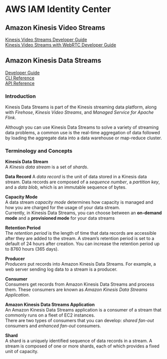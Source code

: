 # AWS IAM Identity Center
## Amazon Kinesis Video Streams
[Kinesis Video Streams Developer Guide](https://docs.aws.amazon.com/kinesisvideostreams/latest/dg/what-is-kinesis-video.html)  
[Kinesis Video Streams with WebRTC Developer Guide](https://docs.aws.amazon.com/kinesisvideostreams-webrtc-dg/latest/devguide/what-is-kvswebrtc.html)  

## Amazon Kinesis Data Streams
[Developer Guide](https://docs.aws.amazon.com/streams/latest/dev/introduction.html)  
[CLI Reference](https://awscli.amazonaws.com/v2/documentation/api/latest/reference/kinesis/index.html)  
[API Reference](https://docs.aws.amazon.com/kinesis/latest/APIReference/Welcome.html)   

### Introduction
Kinesis Data Streams is part of the Kinesis streaming data platform, along with _Firehose_, _Kinesis Video Streams_, and _Managed Service for Apache Flink_.  

Although you can use Kinesis Data Streams to solve a variety of streaming data problems, a common use is the real-time aggregation of data followed by loading the aggregate data into a data warehouse or map-reduce cluster.  

### Terminology and Concepts
__Kinesis Data Stream__  
A _Kinesis data stream_ is a set of _shards_.  

__Data Record__
A _data record_ is the unit of data stored in a Kinesis data stream. Data records are composed of a _sequence number_, a _partition key_, and a _data blob_, which is an immutable sequence of bytes.  

__Capacity Mode__  
A data stream _capacity mode_ determines how capacity is managed and how you are charged for the usage of your data stream.  
 Currently, in Kinesis Data Streams, you can choose between an __on-demand mode__ and a __provisioned mode__ for your data streams  

__Retention Period__   
The _retention period_ is the length of time that data records are accessible after they are added to the stream. A stream’s retention period is set to a default of 24 hours after creation. You can increase the retention period up to 8760 hours (365 days).  

__Producer__  
_Producers_ put records into Amazon Kinesis Data Streams. For example, a web server sending log data to a stream is a producer.  

__Consumer__  
Consumers get records from Amazon Kinesis Data Streams and process them. These consumers are known as _Amazon Kinesis Data Streams Application_.  

__Amazon Kinesis Data Streams Application__  
An Amazon Kinesis Data Streams application is a consumer of a stream that commonly runs on a fleet of EC2 instances.  
There are two types of consumers that you can develop: _shared fan-out_ consumers and _enhanced fan-out_ consumers.

__Shard__   
A shard is a uniquely identified sequence of data records in a stream. A stream is composed of one or more shards, each of which provides a fixed unit of capacity.  

